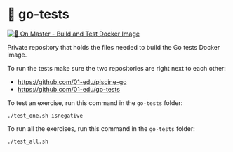 # 🐹 go-tests

[![🐳 On Master - Build and Test Docker Image](https://github.com/01-edu/go-tests/actions/workflows/ga-image-build-master.yml/badge.svg?branch=master)](https://github.com/01-edu/go-tests/actions/workflows/ga-image-build-master.yml)

Private repository that holds the files needed to build the Go tests Docker image.

To run the tests make sure the two repositories are right next to each other:

- https://github.com/01-edu/piscine-go
- https://github.com/01-edu/go-tests

To test an exercise, run this command in the `go-tests` folder:

```
./test_one.sh isnegative
```

To run all the exercises, run this command in the `go-tests` folder:

```
./test_all.sh
```
